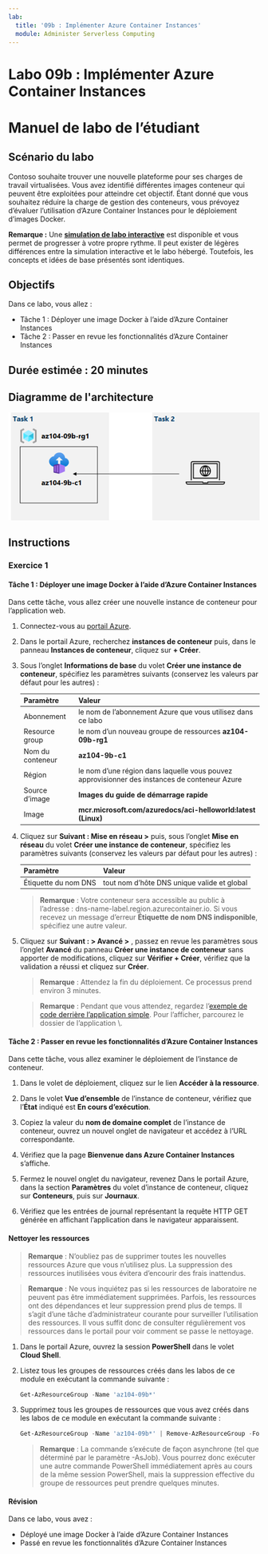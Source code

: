 ```yaml
---
lab:
  title: '09b : Implémenter Azure Container Instances'
  module: Administer Serverless Computing
---
```


# <a name="lab-09b---implement-azure-container-instances"></a>Labo 09b : Implémenter Azure Container Instances
# <a name="student-lab-manual"></a>Manuel de labo de l’étudiant

## <a name="lab-scenario"></a>Scénario du labo

Contoso souhaite trouver une nouvelle plateforme pour ses charges de travail virtualisées. Vous avez identifié différentes images conteneur qui peuvent être exploitées pour atteindre cet objectif. Étant donné que vous souhaitez réduire la charge de gestion des conteneurs, vous prévoyez d’évaluer l’utilisation d’Azure Container Instances pour le déploiement d’images Docker.

**Remarque :** Une **[simulation de labo interactive](https://mslabs.cloudguides.com/guides/AZ-104%20Exam%20Guide%20-%20Microsoft%20Azure%20Administrator%20Exercise%2014)** est disponible et vous permet de progresser à votre propre rythme. Il peut exister de légères différences entre la simulation interactive et le labo hébergé. Toutefois, les concepts et idées de base présentés sont identiques. 

## <a name="objectives"></a>Objectifs

Dans ce labo, vous allez :

- Tâche 1 : Déployer une image Docker à l’aide d’Azure Container Instances
- Tâche 2 : Passer en revue les fonctionnalités d’Azure Container Instances

## <a name="estimated-timing-20-minutes"></a>Durée estimée : 20 minutes

## <a name="architecture-diagram"></a>Diagramme de l'architecture

![image](../media/lab09b.png)

## <a name="instructions"></a>Instructions

### <a name="exercise-1"></a>Exercice 1

#### <a name="task-1-deploy-a-docker-image-by-using-the-azure-container-instance"></a>Tâche 1 : Déployer une image Docker à l’aide d’Azure Container Instances

Dans cette tâche, vous allez créer une nouvelle instance de conteneur pour l’application web.

1. Connectez-vous au [portail Azure](https://portal.azure.com).

1. Dans le portail Azure, recherchez **instances de conteneur** puis, dans le panneau **Instances de conteneur**, cliquez sur **+ Créer**.

1. Sous l’onglet **Informations de base** du volet **Créer une instance de conteneur**, spécifiez les paramètres suivants (conservez les valeurs par défaut pour les autres) :

    | Paramètre | Valeur |
    | ---- | ---- |
    | Abonnement | le nom de l’abonnement Azure que vous utilisez dans ce labo |
    | Resource group | le nom d’un nouveau groupe de ressources **az104-09b-rg1** |
    | Nom du conteneur | **az104-9b-c1** |
    | Région | le nom d’une région dans laquelle vous pouvez approvisionner des instances de conteneur Azure |
    | Source d’image | **Images du guide de démarrage rapide** |
    | Image | **mcr.microsoft.com/azuredocs/aci-helloworld:latest (Linux)** |

1. Cliquez sur **Suivant : Mise en réseau >**  puis, sous l’onglet **Mise en réseau** du volet **Créer une instance de conteneur**, spécifiez les paramètres suivants (conservez les valeurs par défaut pour les autres) :

    | Paramètre | Valeur |
    | --- | --- |
    | Étiquette du nom DNS | tout nom d’hôte DNS unique valide et global |

    >**Remarque** : Votre conteneur sera accessible au public à l’adresse : dns-name-label.region.azurecontainer.io. Si vous recevez un message d’erreur **Étiquette de nom DNS indisponible**, spécifiez une autre valeur.

1. Cliquez sur **Suivant : > Avancé >** , passez en revue les paramètres sous l’onglet **Avancé** du panneau **Créer une instance de conteneur** sans apporter de modifications, cliquez sur **Vérifier + Créer**, vérifiez que la validation a réussi et cliquez sur **Créer**.

    >**Remarque** : Attendez la fin du déploiement. Ce processus prend environ 3 minutes.

    >**Remarque** : Pendant que vous attendez, regardez l’[exemple de code derrière l’application simple](https://github.com/Azure-Samples/aci-helloworld). Pour l’afficher, parcourez le dossier de l’application \\.

#### <a name="task-2-review-the-functionality-of-the-azure-container-instance"></a>Tâche 2 : Passer en revue les fonctionnalités d’Azure Container Instances

Dans cette tâche, vous allez examiner le déploiement de l’instance de conteneur.

1. Dans le volet de déploiement, cliquez sur le lien **Accéder à la ressource**.

1. Dans le volet **Vue d’ensemble** de l’instance de conteneur, vérifiez que l’**État** indiqué est **En cours d’exécution**.

1. Copiez la valeur du **nom de domaine complet** de l’instance de conteneur, ouvrez un nouvel onglet de navigateur et accédez à l’URL correspondante.

1. Vérifiez que la page **Bienvenue dans Azure Container Instances** s’affiche.

1. Fermez le nouvel onglet du navigateur, revenez Dans le portail Azure, dans la section **Paramètres** du volet d’instance de conteneur, cliquez sur **Conteneurs**, puis sur **Journaux**.

1. Vérifiez que les entrées de journal représentant la requête HTTP GET générée en affichant l’application dans le navigateur apparaissent.

#### <a name="clean-up-resources"></a>Nettoyer les ressources

>**Remarque** : N’oubliez pas de supprimer toutes les nouvelles ressources Azure que vous n’utilisez plus. La suppression des ressources inutilisées vous évitera d’encourir des frais inattendus.

>**Remarque** :  Ne vous inquiétez pas si les ressources de laboratoire ne peuvent pas être immédiatement supprimées. Parfois, les ressources ont des dépendances et leur suppression prend plus de temps. Il s’agit d’une tâche d’administrateur courante pour surveiller l’utilisation des ressources. Il vous suffit donc de consulter régulièrement vos ressources dans le portail pour voir comment se passe le nettoyage. 

1. Dans le portail Azure, ouvrez la session **PowerShell** dans le volet **Cloud Shell**.

1. Listez tous les groupes de ressources créés dans les labos de ce module en exécutant la commande suivante :

   ```powershell
   Get-AzResourceGroup -Name 'az104-09b*'
   ```

1. Supprimez tous les groupes de ressources que vous avez créés dans les labos de ce module en exécutant la commande suivante :

   ```powershell
   Get-AzResourceGroup -Name 'az104-09b*' | Remove-AzResourceGroup -Force -AsJob
   ```

    >**Remarque** : La commande s’exécute de façon asynchrone (tel que déterminé par le paramètre -AsJob). Vous pourrez donc exécuter une autre commande PowerShell immédiatement après au cours de la même session PowerShell, mais la suppression effective du groupe de ressources peut prendre quelques minutes.

#### <a name="review"></a>Révision

Dans ce labo, vous avez :

- Déployé une image Docker à l’aide d’Azure Container Instances
- Passé en revue les fonctionnalités d’Azure Container Instances
